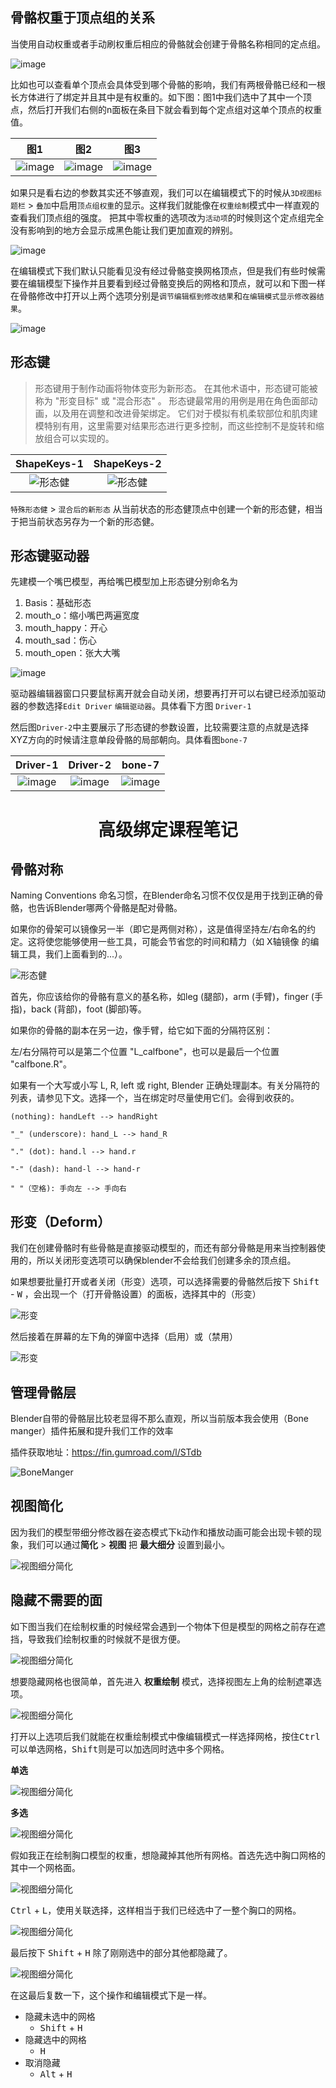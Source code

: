 ## 骨骼权重于顶点组的关系

当使用自动权重或者手动刷权重后相应的骨骼就会创建于骨骼名称相同的定点组。

![image](./Images/bone-1.png)

比如也可以查看单个顶点会具体受到哪个骨骼的影响，我们有两根骨骼已经和一根长方体进行了绑定并且其中是有权重的。如下图：图1中我们选中了其中一个顶点，然后打开我们右侧的n面板在条目下就会看到每个定点组对这单个顶点的权重值。

图1 | 图2 | 图3
:---: | :---: | :---: |
![image](./Images/bone-3.png) | ![image](./Images/bone-2.png) | ![image](./Images/bone-4.png)

如果只是看右边的参数其实还不够直观，我们可以在编辑模式下的时候从`3D视图标题栏` > `叠加`中启用`顶点组权重`的显示。这样我们就能像在`权重绘制`模式中一样直观的查看我们顶点组的强度。
把其中零权重的选项改为`活动项`的时候则这个定点组完全没有影响到的地方会显示成黑色能让我们更加直观的辨别。 

![image](./Images/bone-5.png)

在编辑模式下我们默认只能看见没有经过骨骼变换网格顶点，但是我们有些时候需要在编辑模型下操作并且要看到经过骨骼变换后的网格和顶点，就可以和下图一样在骨骼修改中打开以上两个选项分别是`调节编辑框到修改结果`和`在编辑模式显示修改器结果`。

![image](./Images/bone-6.png)


## 形态键
> 形态键用于制作动画将物体变形为新形态。 在其他术语中，形态键可能被称为 "形变目标" 或 "混合形态" 。
形态键最常用的用例是用在角色面部动画，以及用在调整和改进骨架绑定。 它们对于模拟有机柔软部位和肌肉建模特别有用，这里需要对结果形态进行更多控制，而这些控制不是旋转和缩放组合可以实现的。

ShapeKeys-1 | ShapeKeys-2
:-: | :-:
![形态健](./Images/ShapeKeys-1.png) | ![形态健](./Images/ShapeKeys-2.png)

`特殊形态健` > `混合后的新形态` 从当前状态的形态健顶点中创建一个新的形态健，相当于把当前状态另存为一个新的形态健。 


## 形态键驱动器

先建模一个嘴巴模型，再给嘴巴模型加上形态键分别命名为

1. Basis：基础形态
2. mouth_o：缩小嘴巴两遍宽度
3. mouth_happy：开心
4. mouth_sad：伤心
5. mouth_open：张大大嘴

![image](./Images/ShapeKeys-3.png)

驱动器编辑器窗口只要鼠标离开就会自动关闭，想要再打开可以右键已经添加驱动器的参数选择`Edit Driver` `编辑驱动器`。具体看下方图 `Driver-1`

然后图`Driver-2`中主要展示了形态键的参数设置，比较需要注意的点就是选择XYZ方向的时候请注意单段骨骼的局部朝向。具体看图`bone-7`

Driver-1 | Driver-2 | bone-7
:---: | :---: | :---:
![image](./Images/Driver-1.png) | ![image](./Images/Driver-2.png) | ![image](./Images/bone-7.png)


# <center>高级绑定课程笔记</center>

## 骨骼对称
Naming Conventions 命名习惯，在Blender命名习惯不仅仅是用于找到正确的骨骼，也告诉Blender哪两个骨骼是配对骨骼。

如果你的骨架可以镜像另一半（即它是两侧对称），这是值得坚持左/右命名的约定。这将使您能够使用一些工具，可能会节省您的时间和精力（如 X轴镜像 的编辑工具，我们上面看到的...）。

![形态健](./Images/animation_armatures_bones_editing_naming_example.png)

首先，你应该给你的骨骼有意义的基名称，如leg (腿部)，arm (手臂)，finger (手指)，back (背部)，foot (脚部)等。

如果你的骨骼的副本在另一边，像手臂，给它如下面的分隔符区别：

左/右分隔符可以是第二个位置 "L_calfbone"，也可以是最后一个位置 "calfbone.R"。

如果有一个大写或小写 L, R, left 或 right, Blender 正确处理副本。有关分隔符的列表，请参见下文。选择一个，当在绑定时尽量使用它们。会得到收获的。

    (nothing): handLeft --> handRight

    "_" (underscore): hand_L --> hand_R

    "." (dot): hand.l --> hand.r

    "-" (dash): hand-l --> hand-r

    " "（空格): 手向左 --> 手向右



## 形变（Deform）

我们在创建骨骼时有些骨骼是直接驱动模型的，而还有部分骨骼是用来当控制器使用的，所以关闭形变选项可以确保blender不会给我们创建多余的顶点组。

如果想要批量打开或者关闭（形变）选项，可以选择需要的骨骼然后按下 <kbd>Shift</kbd> - <kbd>W</kbd> ，会出现一个（打开骨骼设置）的面板，选择其中的（形变）

![形变](./Images/bone-9.png)

然后接着在屏幕的左下角的弹窗中选择（启用）或（禁用）

![形变](./Images/bone-10.png)

## 管理骨骼层

Blender自带的骨骼层比较老显得不那么直观，所以当前版本我会使用（Bone manger）插件拓展和提升我们工作的效率

插件获取地址：https://fin.gumroad.com/l/STdb

![BoneManger](./Images/BoneManager-1.png)

## 视图简化

因为我们的模型带细分修改器在姿态模式下k动作和播放动画可能会出现卡顿的现象，我们可以通过**简化** > **视图** 把 **最大细分** 设置到最小。

![视图细分简化](./Images/Simplify-Viewport-1.png)


## 隐藏不需要的面

如下图当我们在绘制权重的时候经常会遇到一个物体下但是模型的网格之前存在遮挡，导致我们绘制权重的时候就不是很方便。

![视图细分简化](./Images/隐藏网格-1.png)

想要隐藏网格也很简单，首先进入 __权重绘制__ 模式，选择视图左上角的绘制遮罩选项。

![视图细分简化](./Images/隐藏网格-2.png)

打开以上选项后我们就能在权重绘制模式中像编辑模式一样选择网格，按住<kbd>Ctrl</kbd>可以单选网格，<kbd>Shift</kbd>则是可以加选同时选中多个网格。

__单选__

![视图细分简化](./Images/隐藏网格-3.png) 

__多选__

![视图细分简化](./Images/隐藏网格-4.png)

假如我正在绘制胸口模型的权重，想隐藏掉其他所有网格。首选先选中胸口网格的其中一个网格面。

![视图细分简化](./Images/隐藏网格-5.png)

<kbd>Ctrl</kbd> + <kbd>L</kbd>，使用关联选择，这样相当于我们已经选中了一整个胸口的网格。

![视图细分简化](./Images/隐藏网格-6.png)

最后按下 <kbd>Shift</kbd> + <kbd>H</kbd> 除了刚刚选中的部分其他都隐藏了。

![视图细分简化](./Images/隐藏网格-7.png)

在这最后复数一下，这个操作和编辑模式下是一样。

-  隐藏未选中的网格 
   - <kbd>Shift</kbd> + <kbd>H</kbd>
-  隐藏选中的网格 
   - <kbd>H</kbd>
-  取消隐藏 
   - <kbd>Alt</kbd> + <kbd>H</kbd>

